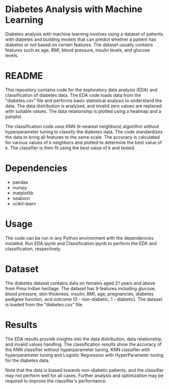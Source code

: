 # Diabetes Analysis with Machine Learning
Diabetes analysis with machine learning involves using a dataset of patients with diabetes and building models that can predict whether a patient has diabetes or not based on certain features. The dataset usually contains features such as age, BMI, blood pressure, insulin levels, and glucose levels.

# README
This repository contains code for the exploratory data analysis (EDA) and classification of diabetes data. The EDA code loads data from the "diabetes.csv" file and performs basic statistical analysis to understand the data. The data distribution is analyzed, and invalid zero values are replaced with suitable values. The data relationship is plotted using a heatmap and a pairplot.

The classification code uses KNN (k-nearest neighbors) algorithm without hyperparameter tuning to classify the diabetes data. The code standardizes the data to bring all features to the same scale. The accuracy is calculated for various values of k neighbors and plotted to determine the best value of k. The classifier is then fit using the best value of k and tested.

# Dependencies
- pandas
- numpy
- matplotlib
- seaborn
- scikit-learn

# Usage
The code can be run in any Python environment with the dependencies installed. Run EDA.ipynb and Classification.ipynb to perform the EDA and classification, respectively.

# Dataset
The diabetes dataset contains data on females aged 21 years and above from Pima Indian heritage. The dataset has 9 features including glucose, blood pressure, skin thickness, insulin, BMI, age, pregnancies, diabetes pedigree function, and outcome (0 - non-diabetic, 1 - diabetic). The dataset is loaded from the "diabetes.csv" file.

# Results
The EDA results provide insights into the data distribution, data relationship, and invalid values handling. The classification results show the accuracy of the KNN classifier without hyperparameter tuning, KNN classifier with hyperparameter tuning and Logistic Regression with HyperParameter tuning for the diabetes data.

Note that the data is biased towards non-diabetic patients, and the classifier may not perform well for all cases. Further analysis and optimization may be required to improve the classifier's performance.

